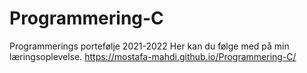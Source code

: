 # Programmering-C
Programmerings portefølje 2021-2022
Her kan du følge med på min læringsoplevelse.
https://mostafa-mahdi.github.io/Programmering-C/
